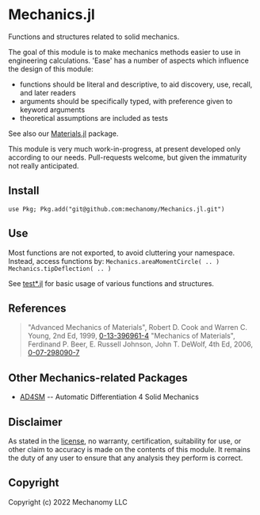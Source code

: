 # Mechanics.jl
Functions and structures related to solid mechanics.

The goal of this module is to make mechanics methods easier to use in engineering calculations.
'Ease' has a number of aspects which influence the design of this module:
* functions should be literal and descriptive, to aid discovery, use, recall, and later readers
* arguments should be specifically typed, with preference given to keyword arguments
* theoretical assumptions are included as tests
<!--* symbolics are first-class; every equation has a symbolic analogue -->

See also our [Materials.jl](https://github.com/mechanomy/Materials.jl) package.

This module is very much work-in-progress, at present developed only according to our needs.
Pull-requests welcome, but given the immaturity not really anticipated.

## Install
`use Pkg; Pkg.add("git@github.com:mechanomy/Mechanics.jl.git")`

## Use
Most functions are not exported, to avoid cluttering your namespace.
Instead, access functions by:
`Mechanics.areaMomentCircle( .. )`
`Mechanics.tipDeflection( .. )`

See [test*.jl](test/) for basic usage of various functions and structures.

## References
> "Advanced Mechanics of Materials", Robert D. Cook and Warren C. Young, 2nd Ed, 1999, [0-13-396961-4](https://www.pearson.com/store/p/advanced-mechanics-of-materials/P100000832234/9780133969610)
> "Mechanics of Materials", Ferdinand P. Beer, E. Russell Johnson, John T. DeWolf, 4th Ed, 2006, [0-07-298090-7](https://www.google.com/search?tbm=bks&q=0-07-298090-7)


## Other Mechanics-related Packages
* [AD4SM](https://juliapackages.com/p/ad4sm) -- Automatic Differentiation 4 Solid Mechanics

## Disclaimer
As stated in the [license](license.md), no warranty, certification, suitability for use, or other claim to accuracy is made on the contents of this module.
It remains the duty of any user to ensure that any analysis they perform is correct.

## Copyright
Copyright (c) 2022 Mechanomy LLC
